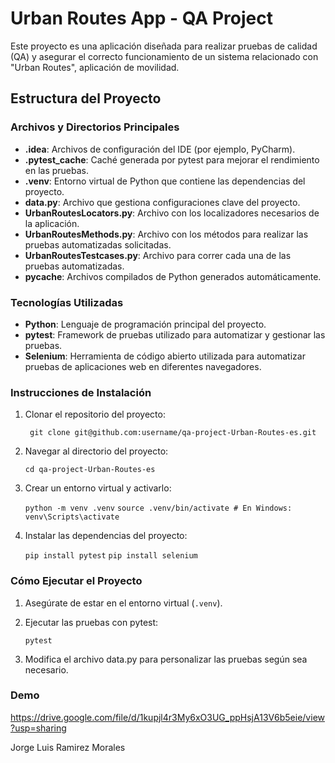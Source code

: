 # Urban Routes App - QA Project

Este proyecto es una aplicación diseñada para realizar pruebas de calidad (QA) y asegurar el correcto funcionamiento de un sistema relacionado con "Urban Routes", aplicación de movilidad.

## Estructura del Proyecto

### Archivos y Directorios Principales

-   **.idea**: Archivos de configuración del IDE (por ejemplo, PyCharm).
-   **.pytest_cache**: Caché generada por pytest para mejorar el rendimiento en las pruebas.
-   **.venv**: Entorno virtual de Python que contiene las dependencias del proyecto.
-   **data.py**: Archivo que gestiona configuraciones clave del proyecto.
-   **UrbanRoutesLocators.py**: Archivo con los localizadores necesarios de la aplicación.
-   **UrbanRoutesMethods.py**: Archivo con los métodos para realizar las pruebas automatizadas solicitadas.
-   **UrbanRoutesTestcases.py**: Archivo para correr cada una de las pruebas automatizadas.
-   ****pycache****: Archivos compilados de Python generados automáticamente.

### Tecnologías Utilizadas

-   **Python**: Lenguaje de programación principal del proyecto.
-   **pytest**: Framework de pruebas utilizado para automatizar y gestionar las pruebas.
-   **Selenium**: Herramienta de código abierto utilizada para automatizar pruebas de aplicaciones web en diferentes navegadores.

### Instrucciones de Instalación

1.  Clonar el repositorio del proyecto:
    
    ` git clone git@github.com:username/qa-project-Urban-Routes-es.git`
    
2.  Navegar al directorio del proyecto:
    
    `cd qa-project-Urban-Routes-es`
    
3.  Crear un entorno virtual y activarlo:
    
    `python -m venv .venv` `source .venv/bin/activate # En Windows: venv\Scripts\activate`
    
4.  Instalar las dependencias del proyecto:
    
    `pip install pytest`
    `pip install selenium`

### Cómo Ejecutar el Proyecto

1.  Asegúrate de estar en el entorno virtual (`.venv`).
    
2.  Ejecutar las pruebas con pytest:
    
    `pytest`

3.  Modifica el archivo data.py para personalizar las pruebas según sea necesario.

### Demo

https://drive.google.com/file/d/1kupjl4r3My6xO3UG_ppHsjA13V6b5eie/view?usp=sharing

Jorge Luis Ramirez Morales
